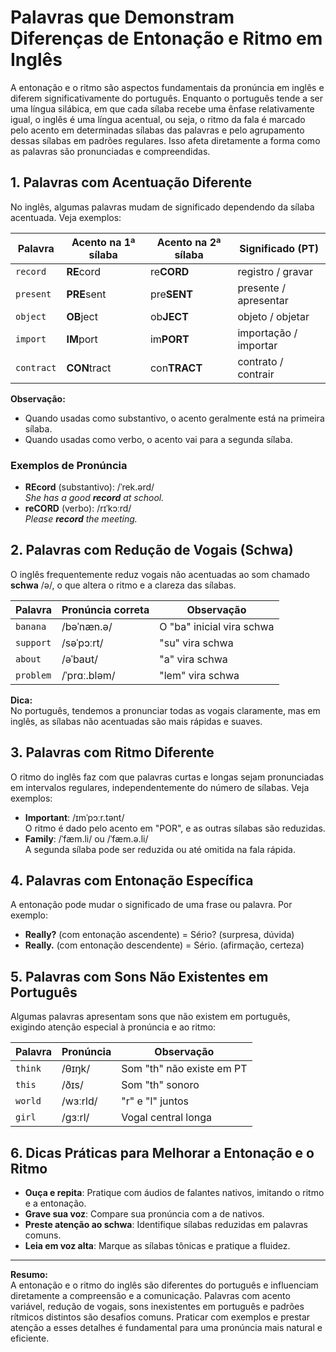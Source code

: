 
# Palavras que Demonstram Diferenças de Entonação e Ritmo em Inglês

A entonação e o ritmo são aspectos fundamentais da pronúncia em inglês e diferem significativamente do português. Enquanto o português tende a ser uma língua silábica, em que cada sílaba recebe uma ênfase relativamente igual, o inglês é uma língua acentual, ou seja, o ritmo da fala é marcado pelo acento em determinadas sílabas das palavras e pelo agrupamento dessas sílabas em padrões regulares. Isso afeta diretamente a forma como as palavras são pronunciadas e compreendidas.

## 1. Palavras com Acentuação Diferente

No inglês, algumas palavras mudam de significado dependendo da sílaba acentuada. Veja exemplos:

| Palavra      | Acento na 1ª sílaba | Acento na 2ª sílaba | Significado (PT)         |
|--------------|---------------------|---------------------|--------------------------|
| `record`     | **RE**cord          | re**CORD**          | registro / gravar        |
| `present`    | **PRE**sent         | pre**SENT**         | presente / apresentar    |
| `object`     | **OB**ject          | ob**JECT**          | objeto / objetar         |
| `import`     | **IM**port          | im**PORT**          | importação / importar    |
| `contract`   | **CON**tract        | con**TRACT**        | contrato / contrair      |

**Observação:**  
- Quando usadas como substantivo, o acento geralmente está na primeira sílaba.  
- Quando usadas como verbo, o acento vai para a segunda sílaba.

### Exemplos de Pronúncia

- **REcord** (substantivo): /ˈrek.ərd/  
  _She has a good **record** at school._
- **reCORD** (verbo): /rɪˈkɔːrd/  
  _Please **record** the meeting._

## 2. Palavras com Redução de Vogais (Schwa)

O inglês frequentemente reduz vogais não acentuadas ao som chamado **schwa** /ə/, o que altera o ritmo e a clareza das sílabas.

| Palavra      | Pronúncia correta | Observação                |
|--------------|------------------|---------------------------|
| `banana`     | /bəˈnæn.ə/       | O "ba" inicial vira schwa |
| `support`    | /səˈpɔːrt/       | "su" vira schwa           |
| `about`      | /əˈbaʊt/         | "a" vira schwa            |
| `problem`    | /ˈprɑː.bləm/     | "lem" vira schwa          |

**Dica:**  
No português, tendemos a pronunciar todas as vogais claramente, mas em inglês, as sílabas não acentuadas são mais rápidas e suaves.

## 3. Palavras com Ritmo Diferente

O ritmo do inglês faz com que palavras curtas e longas sejam pronunciadas em intervalos regulares, independentemente do número de sílabas. Veja exemplos:

- **Important**: /ɪmˈpɔːr.tənt/  
  O ritmo é dado pelo acento em "POR", e as outras sílabas são reduzidas.
- **Family**: /ˈfæm.li/ ou /ˈfæm.ə.li/  
  A segunda sílaba pode ser reduzida ou até omitida na fala rápida.

## 4. Palavras com Entonação Específica

A entonação pode mudar o significado de uma frase ou palavra. Por exemplo:

- **Really?** (com entonação ascendente) = Sério? (surpresa, dúvida)
- **Really.** (com entonação descendente) = Sério. (afirmação, certeza)

## 5. Palavras com Sons Não Existentes em Português

Algumas palavras apresentam sons que não existem em português, exigindo atenção especial à pronúncia e ao ritmo:

| Palavra      | Pronúncia         | Observação                |
|--------------|------------------|---------------------------|
| `think`      | /θɪŋk/           | Som "th" não existe em PT |
| `this`       | /ðɪs/            | Som "th" sonoro           |
| `world`      | /wɜːrld/         | "r" e "l" juntos          |
| `girl`       | /ɡɜːrl/          | Vogal central longa       |

## 6. Dicas Práticas para Melhorar a Entonação e o Ritmo

- **Ouça e repita**: Pratique com áudios de falantes nativos, imitando o ritmo e a entonação.
- **Grave sua voz**: Compare sua pronúncia com a de nativos.
- **Preste atenção ao schwa**: Identifique sílabas reduzidas em palavras comuns.
- **Leia em voz alta**: Marque as sílabas tônicas e pratique a fluidez.

---

**Resumo:**  
A entonação e o ritmo do inglês são diferentes do português e influenciam diretamente a compreensão e a comunicação. Palavras com acento variável, redução de vogais, sons inexistentes em português e padrões rítmicos distintos são desafios comuns. Praticar com exemplos e prestar atenção a esses detalhes é fundamental para uma pronúncia mais natural e eficiente.

```

